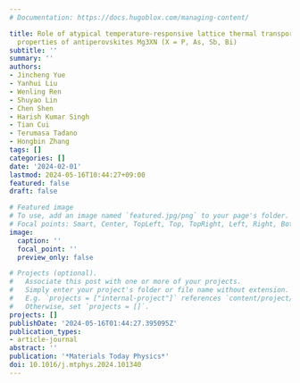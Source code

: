 ```yaml
---
# Documentation: https://docs.hugoblox.com/managing-content/

title: Role of atypical temperature-responsive lattice thermal transport on the thermoelectric
  properties of antiperovskites Mg3XN (X = P, As, Sb, Bi)
subtitle: ''
summary: ''
authors:
- Jincheng Yue
- Yanhui Liu
- Wenling Ren
- Shuyao Lin
- Chen Shen
- Harish Kumar Singh
- Tian Cui
- Terumasa Tadano
- Hongbin Zhang
tags: []
categories: []
date: '2024-02-01'
lastmod: 2024-05-16T10:44:27+09:00
featured: false
draft: false

# Featured image
# To use, add an image named `featured.jpg/png` to your page's folder.
# Focal points: Smart, Center, TopLeft, Top, TopRight, Left, Right, BottomLeft, Bottom, BottomRight.
image:
  caption: ''
  focal_point: ''
  preview_only: false

# Projects (optional).
#   Associate this post with one or more of your projects.
#   Simply enter your project's folder or file name without extension.
#   E.g. `projects = ["internal-project"]` references `content/project/deep-learning/index.md`.
#   Otherwise, set `projects = []`.
projects: []
publishDate: '2024-05-16T01:44:27.395095Z'
publication_types:
- article-journal
abstract: ''
publication: '*Materials Today Physics*'
doi: 10.1016/j.mtphys.2024.101340
---
```


